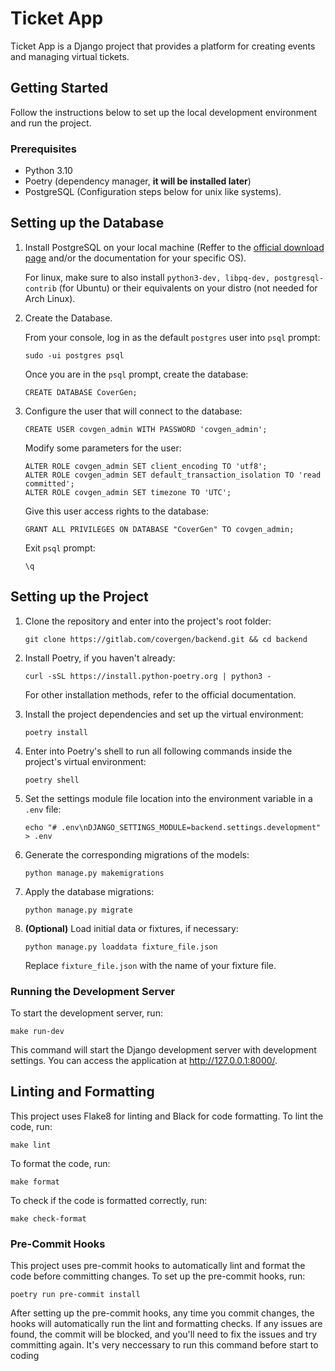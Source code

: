# Ticket App

Ticket App is a Django project that provides a platform for creating events and managing virtual tickets.

## Getting Started

Follow the instructions below to set up the local development environment and run the project.

### Prerequisites

- Python 3.10
- Poetry (dependency manager, **it will be installed later**)
- PostgreSQL (Configuration steps below for unix like systems).

## Setting up the Database

1. Install PostgreSQL on your local machine (Reffer to the [official download page](https://www.postgresql.org/download/) and/or the documentation for your specific OS).


    For linux, make sure to also install `python3-dev, libpq-dev, postgresql-contrib` (for Ubuntu) or their equivalents on your distro (not needed for Arch Linux).

2. Create the Database.

    From your console, log in as the default `postgres` user into `psql` prompt:
    ```
    sudo -ui postgres psql
    ```
    Once you are in the `psql` prompt, create the database:
    ```
    CREATE DATABASE CoverGen;
    ```
3. Configure the user that will connect to the database:
    ```
    CREATE USER covgen_admin WITH PASSWORD 'covgen_admin';
    ```

    Modify some parameters for the user:
    ```
    ALTER ROLE covgen_admin SET client_encoding TO 'utf8';
    ALTER ROLE covgen_admin SET default_transaction_isolation TO 'read committed';
    ALTER ROLE covgen_admin SET timezone TO 'UTC';
    ```

    Give this user access rights to the database:
    ```
    GRANT ALL PRIVILEGES ON DATABASE "CoverGen" TO covgen_admin;
    ```

    Exit `psql` prompt:
    ```
    \q
    ```

## Setting up the Project

1. Clone the repository and enter into the project's root folder:

    ```
    git clone https://gitlab.com/covergen/backend.git && cd backend
    ```

2. Install Poetry, if you haven't already:

    ```
    curl -sSL https://install.python-poetry.org | python3 -
    ```
    For other installation methods, refer to the official documentation.

3. Install the project dependencies and set up the virtual environment:

    ```
    poetry install
    ```

4. Enter into Poetry's shell to run all following commands inside the project's virtual environment:

    ```
    poetry shell
    ```

5. Set the settings module file location into the environment variable in a `.env` file:

    ```
    echo "# .env\nDJANGO_SETTINGS_MODULE=backend.settings.development" > .env
    ```

6. Generate the corresponding migrations of the models:

    ```
    python manage.py makemigrations
    ```

7. Apply the database migrations:

    ```
    python manage.py migrate
    ```

8. **(Optional)** Load initial data or fixtures, if necessary:

    ```
    python manage.py loaddata fixture_file.json
    ```
    Replace `fixture_file.json` with the name of your fixture file.


### Running the Development Server

To start the development server, run:

```
make run-dev
```

This command will start the Django development server with development settings. You can access the application at http://127.0.0.1:8000/.

## Linting and Formatting

This project uses Flake8 for linting and Black for code formatting. To lint the code, run:

```
make lint
```

To format the code, run:

```
make format
```

To check if the code is formatted correctly, run:

```
make check-format
```

### Pre-Commit Hooks

This project uses pre-commit hooks to automatically lint and format the code before committing changes. To set up the pre-commit hooks, run:

```
poetry run pre-commit install
```

After setting up the pre-commit hooks, any time you commit changes, the hooks will automatically run the lint and formatting checks. If any issues are found, the commit will be blocked, and you'll need to fix the issues and try committing again. It's very neccessary to run this command before start to coding
